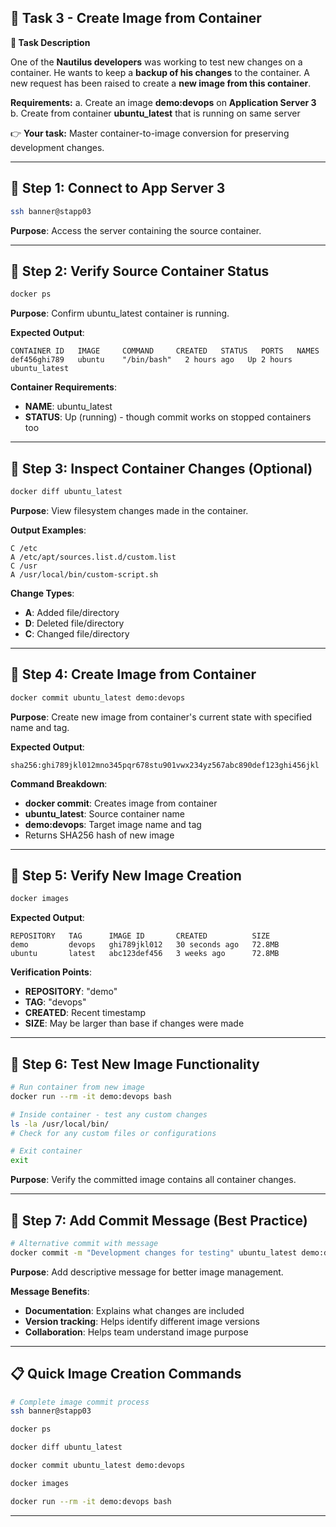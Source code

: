 ## **🌟 Task 3 - Create Image from Container**

**📌 Task Description**

One of the **Nautilus developers** was working to test new changes on a container. He wants to keep a **backup of his changes** to the container. A new request has been raised to create a **new image from this container**.

**Requirements:**
a. Create an image **demo:devops** on **Application Server 3**
b. Create from container **ubuntu_latest** that is running on same server

👉 **Your task:** Master container-to-image conversion for preserving development changes.

---

## 🔹 Step 1: Connect to App Server 3

```bash
ssh banner@stapp03
```

**Purpose**: Access the server containing the source container.

---

## 🔹 Step 2: Verify Source Container Status

```bash
docker ps
```

**Purpose**: Confirm ubuntu_latest container is running.

**Expected Output**:
```
CONTAINER ID   IMAGE     COMMAND     CREATED   STATUS   PORTS   NAMES
def456ghi789   ubuntu    "/bin/bash"   2 hours ago   Up 2 hours           ubuntu_latest
```

**Container Requirements**:
- **NAME**: ubuntu_latest
- **STATUS**: Up (running) - though commit works on stopped containers too

---

## 🔹 Step 3: Inspect Container Changes (Optional)

```bash
docker diff ubuntu_latest
```

**Purpose**: View filesystem changes made in the container.

**Output Examples**:
```
C /etc
A /etc/apt/sources.list.d/custom.list
C /usr
A /usr/local/bin/custom-script.sh
```

**Change Types**:
- **A**: Added file/directory
- **D**: Deleted file/directory
- **C**: Changed file/directory

---

## 🔹 Step 4: Create Image from Container

```bash
docker commit ubuntu_latest demo:devops
```

**Purpose**: Create new image from container's current state with specified name and tag.

**Expected Output**:
```
sha256:ghi789jkl012mno345pqr678stu901vwx234yz567abc890def123ghi456jkl
```

**Command Breakdown**:
- **docker commit**: Creates image from container
- **ubuntu_latest**: Source container name
- **demo:devops**: Target image name and tag
- Returns SHA256 hash of new image

---

## 🔹 Step 5: Verify New Image Creation

```bash
docker images
```

**Expected Output**:
```
REPOSITORY   TAG      IMAGE ID       CREATED          SIZE
demo         devops   ghi789jkl012   30 seconds ago   72.8MB
ubuntu       latest   abc123def456   3 weeks ago      72.8MB
```

**Verification Points**:
- **REPOSITORY**: "demo"
- **TAG**: "devops" 
- **CREATED**: Recent timestamp
- **SIZE**: May be larger than base if changes were made

---

## 🔹 Step 6: Test New Image Functionality

```bash
# Run container from new image
docker run --rm -it demo:devops bash

# Inside container - test any custom changes
ls -la /usr/local/bin/
# Check for any custom files or configurations

# Exit container
exit
```

**Purpose**: Verify the committed image contains all container changes.

---

## 🔹 Step 7: Add Commit Message (Best Practice)

```bash
# Alternative commit with message
docker commit -m "Development changes for testing" ubuntu_latest demo:devops-v2
```

**Purpose**: Add descriptive message for better image management.

**Message Benefits**:
- **Documentation**: Explains what changes are included
- **Version tracking**: Helps identify different image versions
- **Collaboration**: Helps team understand image purpose

---

## 📋 Quick Image Creation Commands

```bash
# Complete image commit process
ssh banner@stapp03

docker ps

docker diff ubuntu_latest

docker commit ubuntu_latest demo:devops

docker images

docker run --rm -it demo:devops bash
```

---